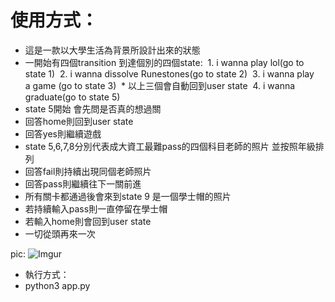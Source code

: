# 使用方式：
* 這是一款以大學生活為背景所設計出來的狀態
* 一開始有四個transition 到達個別的四個state:
  1. i wanna play lol(go to state 1)
  2. i wanna dissolve Runestones(go to state 2)
  3. i wanna play a game (go to state 3)
  * 以上三個會自動回到user state
  4. i wanna graduate(go to state 5)
* state 5開始 會先問是否真的想過關
* 回答home則回到user state
* 回答yes則繼續遊戲
* state 5,6,7,8分別代表成大資工最難pass的四個科目老師的照片 並按照年級排列
* 回答fail則持續出現同個老師照片
* 回答pass則繼續往下一關前進
* 所有關卡都通過後會來到state 9 是一個學士帽的照片
* 若持續輸入pass則一直停留在學士帽
* 若輸入home則會回到user state
* 一切從頭再來一次

pic:
![Imgur](https://i.imgur.com/17jEl27.png)

* 執行方式：
* python3 app.py
